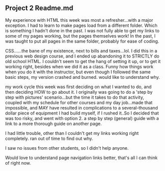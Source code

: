 <h2>Project 2 Readme.md</h2>

My experience with HTML this week was most a refresher...with a major exception. I had to learn to make pages load from a different folder. Which is something I hadn't done in the past. I was not fully able to get my links to some of my pages working, but the pages themselves work! In the past, I was taught to put all pages in the same folder, probably for ease of coding.

CSS......the bane of my existence, next to bills and taxes...lol. I did this in a previous web design course, and I ended up abandoning it to STRICTLY do old school HTML. I couldn't seem to get the hang of setting it up, or to get it working right, besides when we did it as a class. Funny how things work when you do it with the instructor, but even though I followed the same basic steps, my version crashed and burned. would like to understand why.

my work cycle this week was first deciding on what I wanted to do, and then deciding HOW to go about it. I originally was going to do a 'step by step with pictures' scenario...but the time it takes to do that activity, coupled with my schedule for other courses and my day job...made that impossible, and MAY have resulted in complications to a several-thousand dollar piece of equipment I had build myself, if I rushed it..So I decided that was too risky, and went with option 2. a step by step (general) guide with a link to a more thorough guide on another page.

I had little trouble, other than  I couldn't get my links working right completely. ran out of time to find out why.

I saw no issues from other students, so I didn't help anyone.

Would love to understand page navigation links better, that's all I can think of right now.
